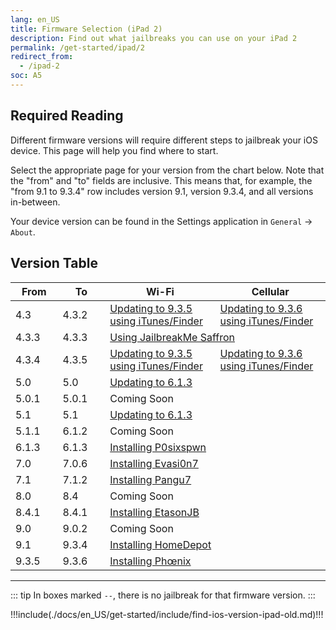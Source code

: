 ```yaml
---
lang: en_US
title: Firmware Selection (iPad 2)
description: Find out what jailbreaks you can use on your iPad 2
permalink: /get-started/ipad/2
redirect_from:
  - /ipad-2
soc: A5
---
```


## Required Reading

Different firmware versions will require different steps to jailbreak your iOS device. This page will help you find where to start.

Select the appropriate page for your version from the chart below. Note that the "from" and "to" fields are inclusive. This means that, for example, the "from 9.1 to 9.3.4" row includes version 9.1, version 9.3.4, and all versions in-between.

Your device version can be found in the Settings application in `General` -> `About`.

## Version Table

<table class="version_table">
  <colgroup>
    <col span="1" style="width: 15%;">
    <col span="1" style="width: 15%;">
    <col span="1" style="width: 35%;">
    <col span="1" style="width: 35%;">
  </colgroup>
  <thead>
    <tr>
      <th>From</th>
      <th>To</th>
      <th>Wi-Fi</th>
      <th>Cellular</th>
    </tr>
  </thead>
  <tbody>
    <tr>
      <td>4.3</td>
      <td>4.3.2</td>
      <td><a href="/updating-to-9-3-5-ipsw/">Updating to 9.3.5 using iTunes/Finder</a></td>
      <td><a href="/updating-to-9-3-6-ipsw/">Updating to 9.3.6 using iTunes/Finder</a></td>
    </tr>
    <tr>
      <td>4.3.3</td>
      <td>4.3.3</td>
      <td colspan="2"><a href="/using-jailbreakme-saffron/">Using JailbreakMe Saffron</a></td>
    </tr>
    <tr>
      <td>4.3.4</td>
      <td>4.3.5</td>
      <td><a href="/updating-to-9-3-5-ipsw/">Updating to 9.3.5 using iTunes/Finder</a></td>
      <td><a href="/updating-to-9-3-6-ipsw/">Updating to 9.3.6 using iTunes/Finder</a></td>
    </tr>
    <tr>
      <td>5.0</td>
      <td>5.0</td>
      <td colspan="2"><a href="/updating-to-6-1-3/">Updating to 6.1.3</a></td>
    </tr>
	  <tr>
      <td>5.0.1</td>
      <td>5.0.1</td>
      <td colspan="2">Coming Soon</td>
    </tr>
	  <tr>
      <td>5.1</td>
      <td>5.1</td>
      <td colspan="2"><a href="/updating-to-6-1-3/">Updating to 6.1.3</a></td>
    </tr>
	  <tr>
      <td>5.1.1</td>
      <td>6.1.2</td>
      <td colspan="2">Coming Soon</td>
    </tr>
    <tr>
      <td>6.1.3</td>
      <td>6.1.3</td>
      <td colspan="2"><a href="/installing-p0sixspwn/">Installing P0sixspwn</a></td>
    </tr>
    <tr>
      <td>7.0</td>
      <td>7.0.6</td>
      <td colspan="2"><a href="/installing-evasi0n7/">Installing Evasi0n7</a></td>
    </tr>
    <tr>
      <td>7.1</td>
      <td>7.1.2</td>
      <td colspan="2"><a href="/installing-pangu7/">Installing Pangu7</a></td>
    </tr>
    <tr>
      <td>8.0</td>
      <td>8.4</td>
      <td colspan="2">Coming Soon</td>
    </tr>
    <tr>
      <td>8.4.1</td>
      <td>8.4.1</td>
      <td colspan="2"><a href="/installing-etasonjb/">Installing EtasonJB</a></td>
    </tr>
    <tr>
      <td>9.0</td>
      <td>9.0.2</td>
      <td colspan="2">Coming Soon</td>
    </tr>
    <tr>
      <td>9.1</td>
      <td>9.3.4</td>
      <td colspan="2"><a href="/installing-homedepot/">Installing HomeDepot</a></td>
    </tr>
    <tr>
      <td>9.3.5</td>
      <td>9.3.6</td>
      <td colspan="2"><a href="/installing-phoenix/">Installing Phœnix</a></td>
    </tr>
  </tbody>
</table>

---

::: tip
In boxes marked `--`, there is no jailbreak for that firmware version.
:::

!!!include(./docs/en_US/get-started/include/find-ios-version-ipad-old.md)!!!

